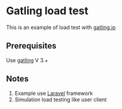 # Gatling load test
This is an example of load test with [gatling.io](https://gatling.io/)

## Prerequisites
Use [gatling](https://gatling.io/) V 3.+

## Notes
1. Example use [Laravel](https://laravel.com/) framework
2. Simulation load testing like user client
